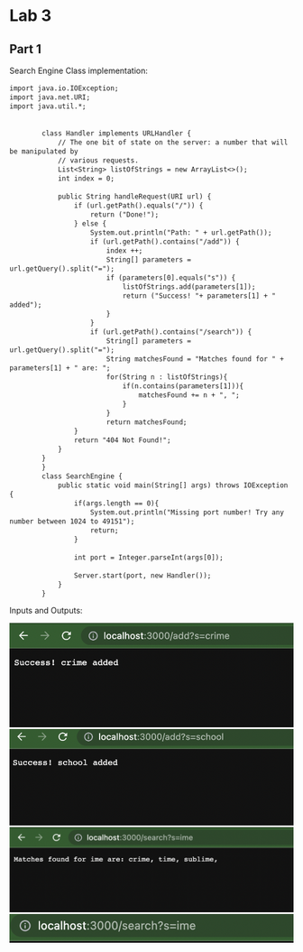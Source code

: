# **Lab 3**

## **Part 1**
Search Engine Class implementation: 

    import java.io.IOException;
    import java.net.URI;
    import java.util.*;


            class Handler implements URLHandler {
                // The one bit of state on the server: a number that will be manipulated by
                // various requests.
                List<String> listOfStrings = new ArrayList<>();
                int index = 0;

                public String handleRequest(URI url) {
                    if (url.getPath().equals("/")) {
                        return ("Done!");
                    } else {
                        System.out.println("Path: " + url.getPath());
                        if (url.getPath().contains("/add")) {
                            index ++;
                            String[] parameters = url.getQuery().split("=");
                            if (parameters[0].equals("s")) {
                                listOfStrings.add(parameters[1]);
                                return ("Success! "+ parameters[1] + " added");
                            }
                        }
                        if (url.getPath().contains("/search")) {
                            String[] parameters = url.getQuery().split("=");
                            String matchesFound = "Matches found for " + parameters[1] + " are: ";
                            for(String n : listOfStrings){
                                if(n.contains(parameters[1])){
                                    matchesFound += n + ", ";
                                }
                            }
                            return matchesFound;
                    }
                    return "404 Not Found!";
                }
            }
            }
            class SearchEngine {
                public static void main(String[] args) throws IOException {
                    if(args.length == 0){
                        System.out.println("Missing port number! Try any number between 1024 to 49151");
                        return;
                    }

                    int port = Integer.parseInt(args[0]);

                    Server.start(port, new Handler());
                }
            }

Inputs and Outputs: 

![Image](Lab3Image1.png)
![Image](Lab3Image2.png)
![Image](Lab3Image3.png)
![Image](Lab3Image4.png)


